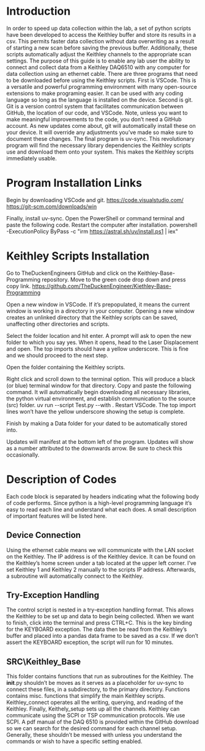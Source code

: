 # Introduction
In order to speed up data collection within the lab, a set of python scripts have been developed to access the Keithley buffer and store its results in a csv. This permits faster data collection without data overwriting as a result of starting a new scan before saving the previous buffer. Additionally, these scripts automatically adjust the Keithley channels to the appropriate scan settings. 
The purpose of this guide is to enable any lab user the ability to connect and collect data from a Keithley DAQ6510 with any computer for data collection using an ethernet cable. 
There are three programs that need to be downloaded before using the Keithley scripts. First is VSCode. This is a versatile and powerful programming environment with many open-source extensions to make programing easier. It can be used with any coding language so long as the language is installed on the device. Second is git. Git is a version control system that facilitates communication between GitHub, the location of our code, and VSCode. Note, unless you want to make meaningful improvements to the code, you don’t need a GitHub account. As new updates come about, git will automatically install these on your device. It will override any adjustments you’ve made so make sure to document these changes. The final program is uv-sync. This revolutionary program will find the necessary library dependencies the Keithley scripts use and download them onto your system. This makes the Keithley scripts immediately usable. 


# Program Installation Links
Begin by downloading VSCode and git.
https://code.visualstudio.com/
https://git-scm.com/downloads/win

Finally, install uv-sync. Open the PowerShell or command terminal and paste the following code. Restart the computer after installation.
powershell -ExecutionPolicy ByPass -c "irm https://astral.sh/uv/install.ps1 | iex"
	

# Keithley Scripts Installation 
Go to TheDuckenEngineers GitHub and click on the Keithley-Base-Programming repository. Move to the green code drop down and press copy link.
https://github.com/TheDuckenEngineer/Kiethley-Base-Programming
 
Open a new window in VSCode. If it’s prepopulated, it means the current window is working in a directory in your computer. Opening a new window creates an unlinked directory that the Keithley scripts can be saved, unaffecting other directories and scripts.
 
Select the folder location and hit enter. A prompt will ask to open the new folder to which you say yes. When it opens, head to the Laser Displacement and open. The top imports should have a yellow underscore. This is fine and we should proceed to the next step. 

Open the folder containing the Keithley scripts. 
 
Right click and scroll down to the terminal option. This will produce a black (or blue) terminal window for that directory. Copy and paste the following command. It will automatically begin downloading all necessary libraries, the python virtual environment, and establish communication to the source (src) folder. 
uv run --script Test.py --with .
Restart VSCode. The top import lines won’t have the yellow underscore showing the setup is complete. 

Finish by making a Data folder for your dated to be automatically stored into. 

Updates will manifest at the bottom left of the program. Updates will show as a number attributed to the downwards arrow. Be sure to check this occasionally. 
 

# Description of Codes
Each code block is separated by headers indicating what the following body of code performs. Since python is a high-level programming language it’s easy to read each line and understand what each does. A small description of important features will be listed here. 

## Device Connection
Using the ethernet cable means we will communicate with the LAN socket on the Keithley. The IP address is of the Keithley device. It can be found on the Keithley’s home screen under a tab located at the upper left corner. I’ve set Keithley 1 and Keithley 2 manually to the scripts IP address. Afterwards, a subroutine will automatically connect to the Keithley. 

## Try-Exception Handling
The control script is nested in a try-exception handling format. This allows the Keithley to be set up and data to begin being collected. When we want to finish, click into the terminal and press CTRL+C. This is the key binding for the KEYBOARD exception. The data then be read from the Keithley’s buffer and placed into a pandas data frame to be saved as a csv. If we don’t assert the KEYBOARD exception, the script will run for 10 minutes. 

## SRC\Keithley_Base
This folder contains functions that run as subroutines for the Keithley. The __init__.py shouldn’t be moves as it serves as a placeholder for uv-sync to connect these files, in a subdirectory, to the primary directory. Functions contains misc. functions that simplify the main Keithley scripts. Keithley_connect operates all the writing, querying, and reading of the Keithley.  Finally, Keithely_setup sets up all the channels. Keithley can communicate using the SCPI or TSP communication protocols. We use SCPI. A pdf manual of the DAQ 6510 is provided within the GitHub download so we can search for the desired command for each channel setup. Generally, these shouldn’t be messed with unless you understand the commands or wish to have a specific setting enabled. 
